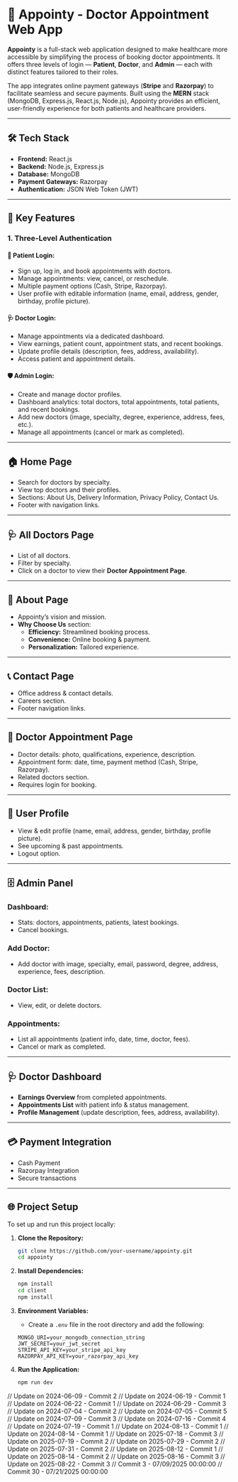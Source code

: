 # 🏥 Appointy - Doctor Appointment Web App

**Appointy** is a full-stack web application designed to make healthcare more accessible by simplifying the process of booking doctor appointments. It offers three levels of login — **Patient**, **Doctor**, and **Admin** — each with distinct features tailored to their roles.  

The app integrates online payment gateways (**Stripe** and **Razorpay**) to facilitate seamless and secure payments. Built using the **MERN** stack (MongoDB, Express.js, React.js, Node.js), Appointy provides an efficient, user-friendly experience for both patients and healthcare providers.

---

## 🛠️ Tech Stack
- **Frontend:** React.js  
- **Backend:** Node.js, Express.js  
- **Database:** MongoDB  
- **Payment Gateways:** Razorpay  
- **Authentication:** JSON Web Token (JWT)  

---

## 🔑 Key Features

### 1. Three-Level Authentication
#### 👤 Patient Login:
- Sign up, log in, and book appointments with doctors.
- Manage appointments: view, cancel, or reschedule.
- Multiple payment options (Cash, Stripe, Razorpay).
- User profile with editable information (name, email, address, gender, birthday, profile picture).

#### 🩺 Doctor Login:
- Manage appointments via a dedicated dashboard.
- View earnings, patient count, appointment stats, and recent bookings.
- Update profile details (description, fees, address, availability).
- Access patient and appointment details.

#### 🛡️ Admin Login:
- Create and manage doctor profiles.
- Dashboard analytics: total doctors, total appointments, total patients, and recent bookings.
- Add new doctors (image, specialty, degree, experience, address, fees, etc.).
- Manage all appointments (cancel or mark as completed).

---

## 🏠 Home Page
- Search for doctors by specialty.  
- View top doctors and their profiles.  
- Sections: About Us, Delivery Information, Privacy Policy, Contact Us.  
- Footer with navigation links.  

---

## 🩺 All Doctors Page
- List of all doctors.  
- Filter by specialty.  
- Click on a doctor to view their **Doctor Appointment Page**.  

---

## 📄 About Page
- Appointy’s vision and mission.  
- **Why Choose Us** section:  
  - **Efficiency:** Streamlined booking process.  
  - **Convenience:** Online booking & payment.  
  - **Personalization:** Tailored experience.  

---

## 📞 Contact Page
- Office address & contact details.  
- Careers section.  
- Footer navigation links.  

---

## 📅 Doctor Appointment Page
- Doctor details: photo, qualifications, experience, description.  
- Appointment form: date, time, payment method (Cash, Stripe, Razorpay).  
- Related doctors section.  
- Requires login for booking.  

---

## 👤 User Profile
- View & edit profile (name, email, address, gender, birthday, profile picture).  
- See upcoming & past appointments.  
- Logout option.  

---

## 🗄️ Admin Panel
### Dashboard:
- Stats: doctors, appointments, patients, latest bookings.
- Cancel bookings.

### Add Doctor:
- Add doctor with image, specialty, email, password, degree, address, experience, fees, description.

### Doctor List:
- View, edit, or delete doctors.

### Appointments:
- List all appointments (patient info, date, time, doctor, fees).
- Cancel or mark as completed.

---

## 🩺 Doctor Dashboard
- **Earnings Overview** from completed appointments.  
- **Appointments List** with patient info & status management.  
- **Profile Management** (update description, fees, address, availability).  

---

## 💳 Payment Integration
- Cash Payment  
- Razorpay Integration  
- Secure transactions  

---

## 🌐 Project Setup

To set up and run this project locally:

1. **Clone the Repository:**
    ```bash
    git clone https://github.com/your-username/appointy.git
    cd appointy
    ```

2. **Install Dependencies:**
    ```bash
    npm install
    cd client
    npm install
    ```

3. **Environment Variables:**
    - Create a `.env` file in the root directory and add the following:
    ```env
    MONGO_URI=your_mongodb_connection_string
    JWT_SECRET=your_jwt_secret
    STRIPE_API_KEY=your_stripe_api_key
    RAZORPAY_API_KEY=your_razorpay_api_key
    ```

4. **Run the Application:**
    ```bash
    npm run dev
    ```
// Update on 2024-06-09 - Commit 2
// Update on 2024-06-19 - Commit 1
// Update on 2024-06-22 - Commit 1
// Update on 2024-06-29 - Commit 3
// Update on 2024-07-04 - Commit 2
// Update on 2024-07-05 - Commit 5
// Update on 2024-07-09 - Commit 3
// Update on 2024-07-16 - Commit 4
// Update on 2024-07-19 - Commit 1
// Update on 2024-08-13 - Commit 1
// Update on 2024-08-14 - Commit 1
// Update on 2025-07-18 - Commit 3
// Update on 2025-07-19 - Commit 2
// Update on 2025-07-29 - Commit 2
// Update on 2025-07-31 - Commit 2
// Update on 2025-08-12 - Commit 1
// Update on 2025-08-14 - Commit 2
// Update on 2025-08-16 - Commit 3
// Update on 2025-08-22 - Commit 3
// Commit 3 - 07/09/2025 00:00:00
// Commit 30 - 07/21/2025 00:00:00
